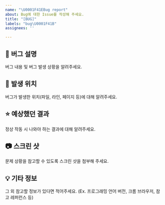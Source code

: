 ```yaml
---
name: "\U0001F41EBug report"
about: Bug에 대한 Issue를 작성해 주세요.
title: "[BUG]"
labels: "bug\U0001F41B"
assignees: ''

---
```


## 🐞 버그 설명
버그 내용 및 버그 발생 상황을 알려주세요.


## 📍 발생 위치
버그가 발생한 위치(파일, 라인, 페이지 등)에 대해 알려주세요.


## ⭐ 예상했던 결과
정상 작동 시 나와야 하는 결과에 대해 알려주세요.


## 📷 스크린 샷
문제 상황을 참고할 수 있도록 스크린 샷을 첨부해 주세요.


## 💡 기타 정보
그 외 참고할 정보가 있다면 적어주세요. 
(Ex. 프로그래밍 언어 버전, 크롬 브라우저, 참고 레퍼런스 등)
